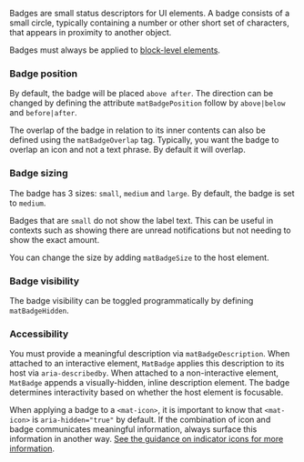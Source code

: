 Badges are small status descriptors for UI elements. A badge consists of a small circle,
typically containing a number or other short set of characters, that appears in proximity to
another object.

Badges must always be applied to [block-level elements][block-level].

[block-level]: https://developer.mozilla.org/en-US/docs/Web/HTML/Block-level_elements

<!-- example(badge-overview) -->

### Badge position
By default, the badge will be placed `above after`. The direction can be changed by defining
the attribute `matBadgePosition` follow by `above|below` and `before|after`.

<!-- example({"example":"badge-overview",
              "file":"badge-overview-example.html",
              "region":"mat-badge-position"}) -->

The overlap of the badge in relation to its inner contents can also be defined
using the `matBadgeOverlap` tag. Typically, you want the badge to overlap an icon and not
a text phrase. By default it will overlap.

<!-- example({"example":"badge-overview",
              "file":"badge-overview-example.html",
              "region":"mat-badge-overlap"}) -->

### Badge sizing
The badge has 3 sizes: `small`, `medium` and `large`. By default, the badge is set to `medium`.

Badges that are `small` do not show the label text. This can be useful in contexts such as showing there are unread notifications but not needing to show the exact amount.

You can change the size by adding `matBadgeSize` to the host element.

<!-- example({"example":"badge-overview",
              "file":"badge-overview-example.html",
              "region":"mat-badge-size"}) -->

### Badge visibility
The badge visibility can be toggled programmatically by defining `matBadgeHidden`.

<!-- example({"example":"badge-overview",
              "file":"badge-overview-example.html",
              "region":"mat-badge-hide"}) -->

### Accessibility
You must provide a meaningful description via `matBadgeDescription`. When attached to an interactive
element, `MatBadge` applies this description to its host via `aria-describedby`. When attached to
a non-interactive element, `MatBadge` appends a visually-hidden, inline description element. The
badge determines interactivity based on whether the host element is focusable.

When applying a badge to a `<mat-icon>`, it is important to know that `<mat-icon>` is
`aria-hidden="true"` by default. If the combination of icon and badge communicates meaningful
information, always surface this information in another way. [See the guidance on indicator
icons for more information](https://material.angular.dev/components/icon/overview#indicator-icons).
